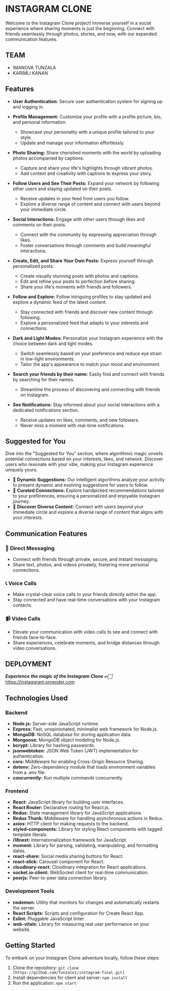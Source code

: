 # INSTAGRAM CLONE

Welcome to the Instagram Clone project! Immerse yourself in a social experience where sharing moments is just the beginning. Connect with friends seamlessly through photos, stories, and now, with our expanded communication features.

## TEAM

- IMANOVA TUNZALA
- KARIMLI KANAN

## Features

- **User Authentication:** Secure user authentication system for signing up and logging in.

- **Profile Management:** Customize your profile with a profile picture, bio, and personal information.

  - Showcase your personality with a unique profile tailored to your style.
  - Update and manage your information effortlessly.

- **Photo Sharing:** Share cherished moments with the world by uploading photos accompanied by captions.

  - Capture and share your life's highlights through vibrant photos.
  - Add context and creativity with captions to express your story.

- **Follow Users and See Their Posts:** Expand your network by following other users and staying updated on their posts.
   - Receive updates in your feed from users you follow.
   - Explore a diverse range of content and connect with users beyond your immediate circle.

- **Social Interactions:** Engage with other users through likes and comments on their posts.

  - Connect with the community by expressing appreciation through likes.
  - Foster conversations through comments and build meaningful interactions.

- **Create, Edit, and Share Your Own Posts:** Express yourself through personalized posts.

  - Create visually stunning posts with photos and captions.
  - Edit and refine your posts to perfection before sharing.
  - Share your life's moments with friends and followers.

- **Follow and Explore:** Follow intriguing profiles to stay updated and explore a dynamic feed of the latest content.

  - Stay connected with friends and discover new content through following.
  - Explore a personalized feed that adapts to your interests and connections.

- **Dark and Light Modes:** Personalize your Instagram experience with the choice between dark and light modes.

  - Switch seamlessly based on your preference and reduce eye strain in low-light environments.
  - Tailor the app's appearance to match your mood and environment.

- **Search your friends by their name:** Easily find and connect with friends by searching for their names.

  - Streamline the process of discovering and connecting with friends on Instagram.

- **See Notifications:** Stay informed about your social interactions with a dedicated notifications section.
  - Receive updates on likes, comments, and new followers.
  - Never miss a moment with real-time notifications.

## Suggested for You

Dive into the "Suggested for You" section, where algorithmic magic unveils potential connections based on your interests, likes, and network. Discover users who resonate with your vibe, making your Instagram experience uniquely yours.

- 🚀 **Dynamic Suggestions:** Our intelligent algorithms analyze your activity to present dynamic and evolving suggestions for users to follow.
- 🌟 **Curated Connections:** Explore handpicked recommendations tailored to your preferences, ensuring a personalized and enjoyable Instagram journey.
- 🎨 **Discover Diverse Content:** Connect with users beyond your immediate circle and explore a diverse range of content that aligns with your interests.

## Communication Features

### 💌 **Direct Messaging**

- Connect with friends through private, secure, and instant messaging.
- Share text, photos, and videos privately, fostering more personal connections.

### 📞 **Voice Calls**

- Make crystal-clear voice calls to your friends directly within the app.
- Stay connected and have real-time conversations with your Instagram contacts.

### 📹 **Video Calls**

- Elevate your communication with video calls to see and connect with friends face-to-face.
- Share experiences, celebrate moments, and bridge distances through video conversations.

## DEPLOYMENT

**_Experience the magic of the Instagram Clone 👉🏻_** https://instaggram.onrender.com

## Technologies Used

### Backend

- **Node.js:** Server-side JavaScript runtime.
- **Express:** Fast, unopinionated, minimalist web framework for Node.js.
- **MongoDB:** NoSQL database for storing application data.
- **Mongoose:** MongoDB object modeling for Node.js.
- **bcrypt:** Library for hashing passwords.
- **jsonwebtoken:** JSON Web Token (JWT) implementation for authentication.
- **cors:** Middleware for enabling Cross-Origin Resource Sharing.
- **dotenv:** Zero-dependency module that loads environment variables from a .env file.
- **concurrently:** Run multiple commands concurrently.

### Frontend

- **React:** JavaScript library for building user interfaces.
- **React Router:** Declarative routing for React.js.
- **Redux:** State management library for JavaScript applications.
- **Redux Thunk:** Middleware for handling asynchronous actions in Redux.
- **axios:** HTTP client for making requests to the backend.
- **styled-components:** Library for styling React components with tagged template literals.
- **i18next:** Internationalization framework for JavaScript.
- **moment:** Library for parsing, validating, manipulating, and formatting dates.
- **react-share:** Social media sharing buttons for React.
- **react-slick:** Carousel component for React.
- **cloudinary-react:** Cloudinary integration for React applications.
- **socket.io-client:** WebSocket client for real-time communication.
- **peerjs:** Peer-to-peer data connection library.

### Development Tools

- **nodemon:** Utility that monitors for changes and automatically restarts the server.
- **React Scripts:** Scripts and configuration for Create React App.
- **Eslint:** Pluggable JavaScript linter.
- **web-vitals:** Library for measuring real user performance on your website.

## Getting Started

To embark on your Instagram Clone adventure locally, follow these steps:

1. Clone the repository: `git clone [https://github.com/Tunzale1/instagram-final.git]`
2. Install dependencies for client and server: `npm install`
3. Run the application: `npm start`
